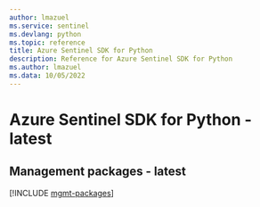 ```yaml
---
author: lmazuel
ms.service: sentinel
ms.devlang: python
ms.topic: reference
title: Azure Sentinel SDK for Python
description: Reference for Azure Sentinel SDK for Python
ms.author: lmazuel
ms.data: 10/05/2022
---
```

# Azure Sentinel SDK for Python - latest

## Management packages - latest
[!INCLUDE [mgmt-packages](sentinel-mgmt-index.md)]